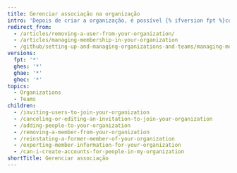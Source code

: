 ```yaml
---
title: Gerenciar associação na organização
intro: 'Depois de criar a organização, é possível {% ifversion fpt %}convidar pessoas para se tornarem{% else %}adicionar pessoas como{% endif %} integrantes da organização. Você também pode remover integrantes da organização e restabelecer ex-integrantes.'
redirect_from:
  - /articles/removing-a-user-from-your-organization/
  - /articles/managing-membership-in-your-organization
  - /github/setting-up-and-managing-organizations-and-teams/managing-membership-in-your-organization
versions:
  fpt: '*'
  ghes: '*'
  ghae: '*'
  ghec: '*'
topics:
  - Organizations
  - Teams
children:
  - /inviting-users-to-join-your-organization
  - /canceling-or-editing-an-invitation-to-join-your-organization
  - /adding-people-to-your-organization
  - /removing-a-member-from-your-organization
  - /reinstating-a-former-member-of-your-organization
  - /exporting-member-information-for-your-organization
  - /can-i-create-accounts-for-people-in-my-organization
shortTitle: Gerenciar associação
---
```


<!-- else -->
